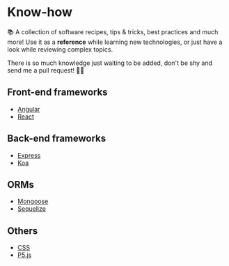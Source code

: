 # Know-how

📚 A collection of software recipes, tips & tricks, best practices and much more! Use it as a **reference** while learning new technologies, or just have a look while reviewing complex topics.

There is so much knowledge just waiting to be added, don't be shy and send me a pull request! 👨‍🎓

## Front-end frameworks

- [Angular](https://github.com/vikvikvr/know-how/tree/master/Angular)
- [React](https://github.com/vikvikvr/know-how/tree/master/React)

## Back-end frameworks

- [Express](https://github.com/vikvikvr/know-how/tree/master/Express)
- [Koa](https://github.com/vikvikvr/know-how/tree/master/Koa)

## ORMs

- [Mongoose](https://github.com/vikvikvr/know-how/tree/master/Mongoose)
- [Sequelize](https://github.com/vikvikvr/know-how/tree/master/Sequelize)

## Others

- [CSS](https://github.com/vikvikvr/know-how/tree/master/CSS)
- [P5.js](https://github.com/vikvikvr/know-how/tree/master/P5)
